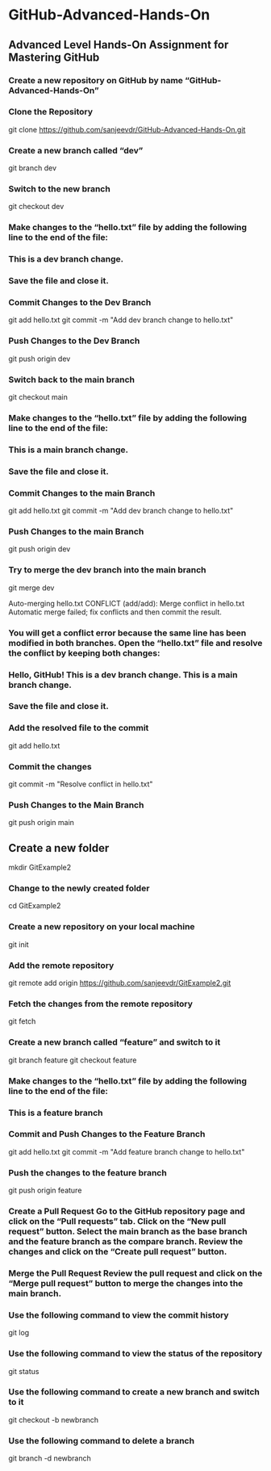 # GitHub-Advanced-Hands-On

## Advanced Level Hands-On Assignment for Mastering GitHub


### Create a new repository on GitHub by name “GitHub-Advanced-Hands-On”


### Clone the Repository
git clone https://github.com/sanjeevdr/GitHub-Advanced-Hands-On.git

### Create a new branch called “dev”
git branch dev

### Switch to the new branch
git checkout dev

### Make changes to the “hello.txt” file by adding the following line to the end of the file:
### This is a dev branch change.
### Save the file and close it.

### Commit Changes to the Dev Branch
git add hello.txt
git commit -m "Add dev branch change to hello.txt"

### Push Changes to the Dev Branch
git push origin dev

### Switch back to the main branch
git checkout main

### Make changes to the “hello.txt” file by adding the following line to the end of the file:
### This is a main branch change.
### Save the file and close it.

### Commit Changes to the main Branch
git add hello.txt
git commit -m "Add dev branch change to hello.txt"

### Push Changes to the main Branch
git push origin dev

### Try to merge the dev branch into the main branch
git merge dev

Auto-merging hello.txt
CONFLICT (add/add): Merge conflict in hello.txt
Automatic merge failed; fix conflicts and then commit the result.


### You will get a conflict error because the same line has been modified in both branches. Open the “hello.txt” file and resolve the conflict by keeping both changes:
### Hello, GitHub! This is a dev branch change. This is a main branch change.
### Save the file and close it.

### Add the resolved file to the commit
git add hello.txt

### Commit the changes
git commit -m "Resolve conflict in hello.txt"

### Push Changes to the Main Branch
git push origin main


## Create a new folder 
mkdir GitExample2

### Change to the newly created folder
cd GitExample2

### Create a new repository on your local machine
git init

### Add the remote repository
git remote add origin https://github.com/sanjeevdr/GitExample2.git

### Fetch the changes from the remote repository
git fetch

### Create a new branch called “feature” and switch to it 
git branch feature
git checkout feature

### Make changes to the “hello.txt” file by adding the following line to the end of the file:
### This is a feature branch

### Commit and Push Changes to the Feature Branch 
git add hello.txt
git commit -m "Add feature branch change to hello.txt"

### Push the changes to the feature branch
git push origin feature

### Create a Pull Request Go to the GitHub repository page and click on the “Pull requests” tab. Click on the “New pull request” button. Select the main branch as the base branch and the feature branch as the compare branch. Review the changes and click on the “Create pull request” button.

### Merge the Pull Request Review the pull request and click on the “Merge pull request” button to merge the changes into the main branch.

### Use the following command to view the commit history
git log

### Use the following command to view the status of the repository
git status

### Use the following command to create a new branch and switch to it
git checkout -b newbranch

### Use the following command to delete a branch
git branch -d newbranch


